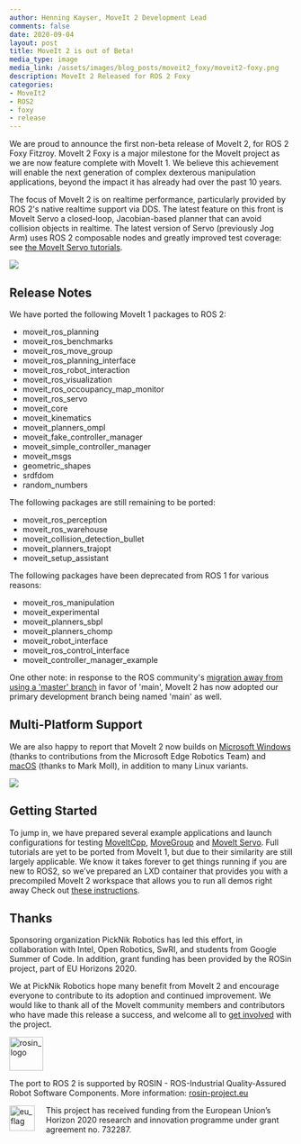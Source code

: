 ```yaml
---
author: Henning Kayser, MoveIt 2 Development Lead
comments: false
date: 2020-09-04
layout: post
title: MoveIt 2 is out of Beta!
media_type: image
media_link: /assets/images/blog_posts/moveit2_foxy/moveit2-foxy.png
description: MoveIt 2 Released for ROS 2 Foxy
categories:
- MoveIt2
- ROS2
- foxy
- release
---
```


We are proud to announce the first non-beta release of MoveIt 2, for ROS 2 Foxy Fitzroy. MoveIt 2 Foxy is a major milestone for the MoveIt project as we are now feature complete with MoveIt 1. We believe this achievement will enable the next generation of complex dexterous manipulation applications, beyond the impact it has already had over the past 10 years.

The focus of MoveIt 2 is on realtime performance, particularly provided by ROS 2's native realtime support via DDS. The latest feature on this front is MoveIt Servo a closed-loop, Jacobian-based planner that can avoid collision objects in realtime. The latest version of Servo (previously Jog Arm) uses ROS 2 composable nodes and greatly improved test coverage: see <a href="https://moveit.picknik.ai/humble/doc/examples/realtime_servo/realtime_servo_tutorial.html" target="_blank">the MoveIt Servo tutorials</a>.

![](/assets/images/blog_posts/moveit2_foxy/servo_teleop_demo.gif)

## Release Notes

We have ported the following MoveIt 1 packages to ROS 2:
- moveit_ros_planning
- moveit_ros_benchmarks
- moveit_ros_move_group
- moveit_ros_planning_interface
- moveit_ros_robot_interaction
- moveit_ros_visualization
- moveit_ros_occoupancy_map_monitor
- moveit_ros_servo
- moveit_core
- moveit_kinematics
- moveit_planners_ompl
- moveit_fake_controller_manager
- moveit_simple_controller_manager
- moveit_msgs
- geometric_shapes
- srdfdom
- random_numbers

The following packages are still remaining to be ported:
- moveit_ros_perception
- moveit_ros_warehouse
- moveit_collision_detection_bullet
- moveit_planners_trajopt
- moveit_setup_assistant

The following packages have been deprecated from ROS 1 for various reasons:
- moveit_ros_manipulation
- moveit_experimental
- moveit_planners_sbpl
- moveit_planners_chomp
- moveit_robot_interface
- moveit_ros_control_interface
- moveit_controller_manager_example

One other note: in response to the ROS community's <a href="https://github.com/moveit/moveit/issues/2213" target="_blank">migration away from using a 'master' branch</a> in favor of 'main', MoveIt 2 has now adopted our primary development branch being named 'main' as well.

## Multi-Platform Support

We are also happy to report that MoveIt 2 now builds on <a href="https://github.com/moveit/moveit2/pull/238" target="_blank">Microsoft Windows</a> (thanks to contributions from the Microsoft Edge Robotics Team) and <a href="https://github.com/moveit/moveit2/pull/271" target="_blank">macOS</a> (thanks to Mark Moll), in addition to many Linux variants.

[![](/assets/images/blog_posts/moveit2_foxy/os.png)][1]

## Getting Started

To jump in, we have prepared several example applications and launch configurations for testing <a href="https://moveit.picknik.ai/humble/doc/examples/moveit_cpp/moveitcpp_tutorial.html" target="_blank">MoveItCpp</a>, <a href="https://moveit.picknik.ai/humble/doc/examples/move_group_interface/move_group_interface_tutorial.html" target="_blank">MoveGroup</a> and <a href="https://moveit.picknik.ai/humble/doc/examples/realtime_servo/realtime_servo_tutorial.html" target="_blank">MoveIt Servo</a>. Full tutorials are yet to be ported from MoveIt 1, but due to their similarity are still largely applicable. We know it takes forever to get things running if you are new to ROS2, so we’ve prepared an LXD container that provides you with a precompiled MoveIt 2 workspace that allows you to run all demos right away Check out <a href="https://docs.google.com/document/d/15TJ8U9vk6NBaOUkObfPLFdjzut-JsJsb__H-0mbethE/edit#heading=h.jjeryzb28kbj" target="_blank">these instructions</a>.

## Thanks

Sponsoring organization PickNik Robotics has led this effort, in collaboration with Intel, Open Robotics, SwRI, and students from Google Summer of Code. In addition, grant funding has been provided by the ROSin project, part of EU Horizons 2020.

We at PickNik Robotics hope many benefit from MoveIt 2 and encourage everyone to contribute to its adoption and continued improvement. We would like to thank all of the MoveIt community members and contributors who have made this release a success, and welcome all to <a href="https://moveit.ros.org/about/get_involved/" target="_blank">get involved</a> with the project.

<a href="https://rosin-project.eu">
  <img src="https://rosin-project.eu/wp-content/uploads/rosin_ack_logo_wide.png"
       alt="rosin_logo" height="60" >
</a>

The port to ROS 2 is supported by ROSIN - ROS-Industrial Quality-Assured Robot Software Components.
More information: <a href="https://rosin-project.eu">rosin-project.eu</a>

<img src="https://rosin-project.eu/wp-content/uploads/rosin_eu_flag.jpg"
     alt="eu_flag" height="45" align="left" style="margin-right: 20px">

This project has received funding from the European Union’s Horizon 2020
research and innovation programme under grant agreement no. 732287.

[1]: https://www.expertreviews.co.uk/technology/7877/ubuntu-1010-vs-windows-7-vs-mac-os-x-106-snow-leopard
